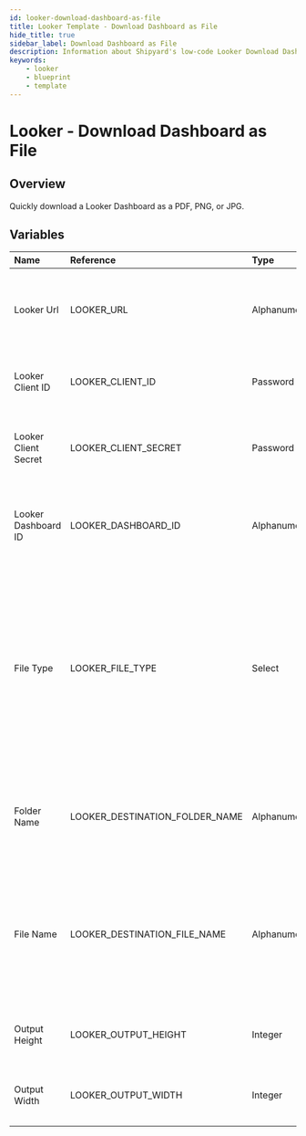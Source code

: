 ```yaml
---
id: looker-download-dashboard-as-file
title: Looker Template - Download Dashboard as File
hide_title: true
sidebar_label: Download Dashboard as File
description: Information about Shipyard's low-code Looker Download Dashboard as File blueprint. Quickly download a Looker Dashboard as a  PDF, PNG, or JPG.  
keywords:
    - looker
    - blueprint
    - template
---
```


# Looker - Download Dashboard as File

## Overview
Quickly download a Looker Dashboard as a  PDF, PNG, or JPG.


## Variables

| Name | Reference | Type | Required | Default | Options | Description |
|:-----|:----------|:-----|:---------|:--------|:--------|:------------|
| Looker Url | LOOKER_URL  | Alphanumeric |:white_check_mark: | `-` | - | The base URL of your organization's looker instance. Include https:// |
| Looker Client ID | LOOKER_CLIENT_ID  | Password |:white_check_mark: | `-` | - | The Client ID generated from Looker for API access |
| Looker Client Secret | LOOKER_CLIENT_SECRET  | Password |:white_check_mark: | `-` | - | The secret key generated from Looker for API access |
| Looker Dashboard ID | LOOKER_DASHBOARD_ID  | Alphanumeric |:white_check_mark: | `-` | - | The identifier for the specific Dashboard you are intending to download |
| File Type | LOOKER_FILE_TYPE  | Select |:white_check_mark: | `png` | PDF (.pdf): `pdf`<br></br><br></br>PNG (.png): `png`<br></br><br></br>JPG (.jpg): `jpg`<br></br><br></br> | The type of file that will be generated from the Dashboard. |
| Folder Name | LOOKER_DESTINATION_FOLDER_NAME  | Alphanumeric |:heavy_minus_sign: | `-` | - | Folder where the file will be created. Leave blank to store in the current working directory |
| File Name | LOOKER_DESTINATION_FILE_NAME  | Alphanumeric |:white_check_mark: | `-` | - | File name that will be created for the Look being downloaded. Include the extension and ensure that it matches the selected File Type. |
| Output Height | LOOKER_OUTPUT_HEIGHT  | Integer |:white_check_mark: | `"800"` | - | The size (in pixels) for the height of the downloaded dashboard |
| Output Width | LOOKER_OUTPUT_WIDTH  | Integer |:white_check_mark: | `"800"` | - | The size (in pixels) for the width of the downloaded dashboard |


